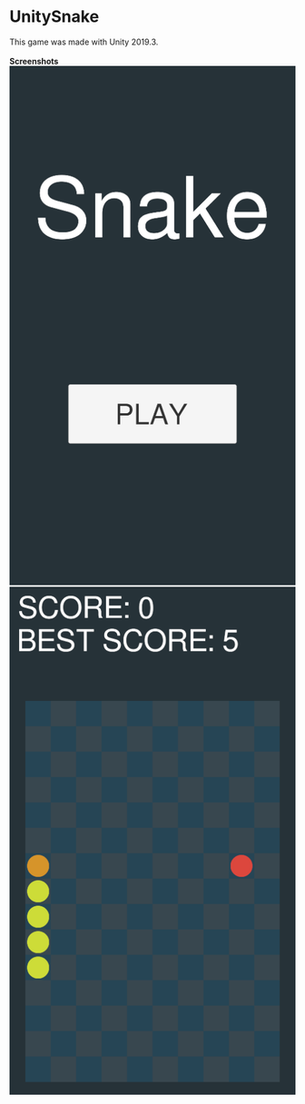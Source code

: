 # UnitySnake
This game was made with Unity 2019.3.
<br>
<br>
**Screenshots**
![](Images/screen1.png?raw=true)
![](Images/screen2.png?raw=true)
